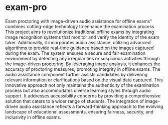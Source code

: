 # exam-pro
Exam proctoring with image-driven audio assistance for offline exams" combines cutting-edge technology to enhance the examination process. This project aims to revolutionize traditional offline exams by integrating image recognition systems that monitor and verify the identity of the exam taker. Additionally, it incorporates audio assistance, utilizing advanced algorithms to provide real-time guidance based on the images captured during the exam. The system ensures a secure and fair examination environment by detecting any irregularities or suspicious activities through the image-driven proctoring. By leveraging image analysis, it enhances the accuracy of proctoring measures, promoting integrity in offline exams. The audio assistance component further assists candidates by delivering relevant information or clarifications based on the visual data captured. This innovative approach not only maintains the authenticity of the examination process but also accommodates diverse learning styles through audio support. It addresses accessibility concerns by providing a comprehensive solution that caters to a wider range of students. The integration of image-driven audio assistance reflects a forward-thinking approach to the evolving landscape of educational assessments, ensuring fairness, security, and inclusivity in offline exams.
